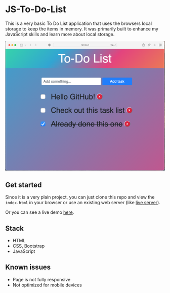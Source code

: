 # JS-To-Do-List

This is a very basic To Do List application that uses the browsers local storage to keep the items in memory. It was primarily built to enhance my JavaScript skills and learn more about local storage.

<img src="res/screenshot-to-do-list.png" alt="Screenshot" width="600">

## Get started

Since it is a very plain project, you can just clone this repo and view the `index.html` in your browser or use an existing web server (like [live server](https://github.com/ritwickdey/vscode-live-server)).

Or you can see a live demo [here](https://dan-koller.github.io/JS-To-Do-List).

## Stack

-   HTML
-   CSS, Bootstrap
-   JavaScript

## Known issues

-   Page is not fully responsive
-   Not optimized for mobile devices
